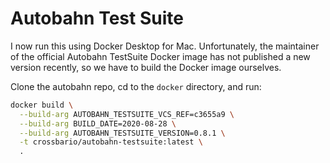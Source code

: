 # Autobahn Test Suite

I now run this using Docker Desktop for Mac. Unfortunately, the maintainer of the official Autobahn TestSuite Docker image has not published a new version recently, so we have to build the Docker image ourselves.

Clone the autobahn repo, cd to the `docker` directory, and run:
```bash
docker build \
  --build-arg AUTOBAHN_TESTSUITE_VCS_REF=c3655a9 \
  --build-arg BUILD_DATE=2020-08-28 \
  --build-arg AUTOBAHN_TESTSUITE_VERSION=0.8.1 \
  -t crossbario/autobahn-testsuite:latest \
  .
```
